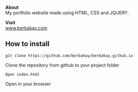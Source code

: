 **About**<br>
My portfolio website made using HTML, CSS and JQUERY.

**Visit**<br>
www.berbakay.com

## How to install

`git clone https://github.com/berbakay/berbakay.github.io`

Clone the repository from github to your project folder

`Open index.html`

Open in your browser